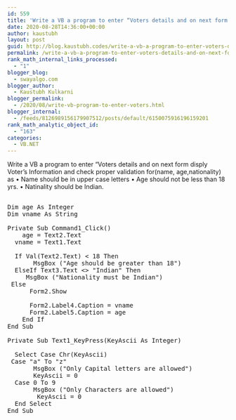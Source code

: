 ```yaml
---
id: 559
title: 'Write a VB a program to enter “Voters details and on next form disply Voter’s            Information and  check proper validation for(name, age,nationality) as  • Name should be in upper case letters   • Age should not be less than 18 yrs. • Natinality should be Indian.'
date: 2020-08-28T14:36:00+00:00
author: kaustubh
layout: post
guid: http://blog.kaustubh.codes/write-a-vb-a-program-to-enter-voters-details-and-on-next-form-disply-voters-information-and-check-proper-validation-forname-agenationality-as-name-should-b/
permalink: /write-a-vb-a-program-to-enter-voters-details-and-on-next-form-disply-voters-information-and-check-proper-validation-forname-agenationality-as-name-should-b/
rank_math_internal_links_processed:
  - "1"
blogger_blog:
  - swayalgo.com
blogger_author:
  - Kaustubh Kulkarni
blogger_permalink:
  - /2020/08/write-vb-program-to-enter-voters.html
blogger_internal:
  - /feeds/8126989156179907512/posts/default/6150075916196159201
rank_math_analytic_object_id:
  - "163"
categories:
  - VB.NET
---
```

Write a VB a program to enter “Voters details and on next form disply Voter’s Information and check proper validation for(name, age,nationality) as • Name should be in upper case letters • Age should not be less than 18 yrs. • Natinality should be Indian. 

<pre><br />Dim age As Integer<br />Dim vname As String<br /><br />Private Sub Command1_Click()<br />	age = Text2.Text<br />	vname = Text1.Text<br />	<br />	If Val(Text2.Text) &lt; 18 Then<br />		MsgBox ("Age should be greater than 18")<br />	ElseIf Text3.Text &lt;> "Indian" Then<br />		MsgBox ("Nationality must be Indian")<br />	Else<br />		Form2.Show<br /><br />		Form2.Label4.Caption = vname<br />		Form2.Label5.Caption = age<br />	End If<br />End Sub<br /><br />Private Sub Text1_KeyPress(KeyAscii As Integer)<br /><br />	Select Case Chr(KeyAscii)<br />	Case "a" To "z"<br />		MsgBox ("Only Capital letters are allowed")<br />		KeyAscii = 0<br />	Case 0 To 9<br />		MsgBox ("Only Characters are allowed")<br />		KeyAscii = 0<br />	End Select<br />End Sub<br /><br /><br /></pre>